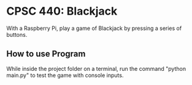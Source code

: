 # CPSC 440: Blackjack
With a Raspberry Pi, play a game of Blackjack by pressing a series of buttons.

## How to use Program
While inside the project folder on a terminal, run the command "python main.py" to test the game with console inputs.
